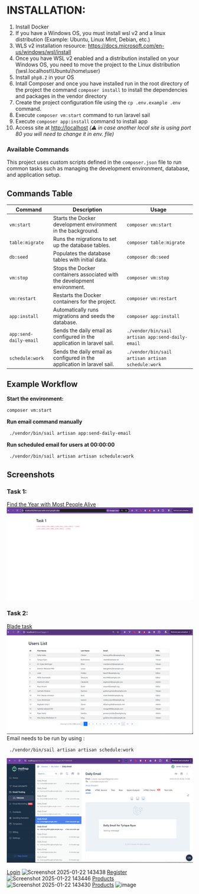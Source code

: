 # INSTALLATION:

1. Install Docker 
2. If you have a Windows OS, you must install wsl v2 and a linux distribution (Example: Ubuntu, Linux Mint, Debian, etc.)
3. WLS v2 installation resource: https://docs.microsoft.com/en-us/windows/wsl/install
4. Once you have WSL v2 enabled and a distribution installed on your Windows OS, you need to move the project to the Linux distribution (\\wsl.localhost\Ubuntu\home\user)
5. Install `php8.2` in your OS 
6. Intall Composer and once you have installed run in the root directory of the project the command `composer install` to install the dependencies and packages in the vendor directory
7. Create the project configuration file using the `cp .env.example .env` command.
8. Execute `composer vm:start` command to run laravel sail
9. Execute  `composer app:install` command to install app
10. Access site at <http://localhost> *(:warning: in case another local site is using port 80 you will need to change it in env. file)*



 ### Available Commands

This project uses custom scripts defined in the `composer.json` file to run common tasks such as managing the development environment, database, and application setup.

## Commands Table

| **Command**                 | **Description**                                                             | **Usage**                              |
|-----------------------------|-----------------------------------------------------------------------------|----------------------------------------|
| `vm:start`         | Starts the Docker development environment in the background.                | `composer vm:start`                   |
| `table:migrate`    | Runs the migrations to set up the database tables.                          | `composer table:migrate`              |
| `db:seed`          | Populates the database tables with initial data.                            | `composer db:seed`                    |
| `vm:stop`          | Stops the Docker containers associated with the development environment.    | `composer vm:stop`                    |
| `vm:restart`       | Restarts the Docker containers for the project.                             | `composer vm:restart`                 |
| `app:install`      | Automatically runs migrations and seeds the database.                       | `composer app:install`                |
| `app:send-daily-email` | Sends the daily email as configured in the application in laravel sail.                     | `./vendor/bin/sail artisan app:send-daily-email`       |
| `schedule:work` | Sends the daily email as configured in the application in laravel sail.                     | `./vendor/bin/sail artisan artisan schedule:work`       |

## Example Workflow

 **Start the environment:**
   ```bash
   composer vm:start
   ```
 **Run email command manually**
   ```bash
    ./vendor/bin/sail artisan app:send-daily-email
   ```

 **Run scheduled email for users at 00:00:00**
  ```bash
   ./vendor/bin/sail artisan artisan schedule:work
  ```

## Screenshots
 ### Task 1:
[Find the Year with Most People Alive](http://localhost:82/find-year-with-most-people-alive)
![task 1](screenshots/task1.png)

 ### Task 2:
[Blade task](http://localhost:82/user)
![task 1](screenshots/blade_lists.png)
Email needs to be run by using :   
  ```bash
   ./vendor/bin/sail artisan artisan schedule:work
  ```
![emails 2](screenshots/email.png)

[Login](http://localhost:82/login)
![Screenshot 2025-01-22 143438](https://github.com/user-attachments/assets/ddf8cbd7-2c4b-4cc5-9ca4-7934ddca434c)
[Register](http://localhost:82/register)
![Screenshot 2025-01-22 143446](https://github.com/user-attachments/assets/bdf978ec-1e1d-4aee-b6fa-37285ac51692)
[Products](http://localhost:82/products)
![Screenshot 2025-01-22 143430](https://github.com/user-attachments/assets/00b3abd6-8b30-4f20-b8ca-057c2103f6e6)
[Products](http://localhost:82/users/1/edit)
![image](https://github.com/user-attachments/assets/d88e18ff-6ec2-4794-9627-a1bc9e5663eb)









